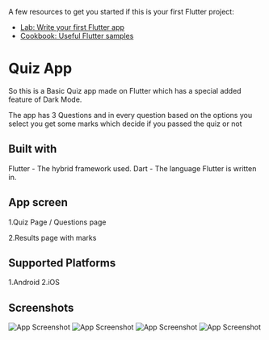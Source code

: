 A few resources to get you started if this is your first Flutter project:

- [Lab: Write your first Flutter app](https://flutter.dev/docs/get-started/codelab)
- [Cookbook: Useful Flutter samples](https://flutter.dev/docs/cookbook)

# Quiz App

So this is a Basic Quiz app made on Flutter 
which has a special added feature of Dark Mode.

The app has 3 Questions and in every question based on the options you select you get some marks which decide if you passed the quiz or not

## Built with

Flutter - The hybrid framework used.
Dart - The language Flutter is written in.
## App screen

1.Quiz Page / Questions page

2.Results page with marks

## Supported Platforms

1.Android
2.iOS


## Screenshots

![App Screenshot](https://github.com/abhishekbhatia08/flutter/blob/main/quiz_app/Screenshots/Screenshot_1647838974.png)
![App Screenshot](https://github.com/abhishekbhatia08/flutter/blob/main/quiz_app/Screenshots/Screenshot_1647838991.png)
![App Screenshot](https://github.com/abhishekbhatia08/flutter/blob/main/quiz_app/Screenshots/Screenshot_1647839024.png)
![App Screenshot](https://github.com/abhishekbhatia08/flutter/blob/main/quiz_app/Screenshots/Screenshot_1647839029.png)
